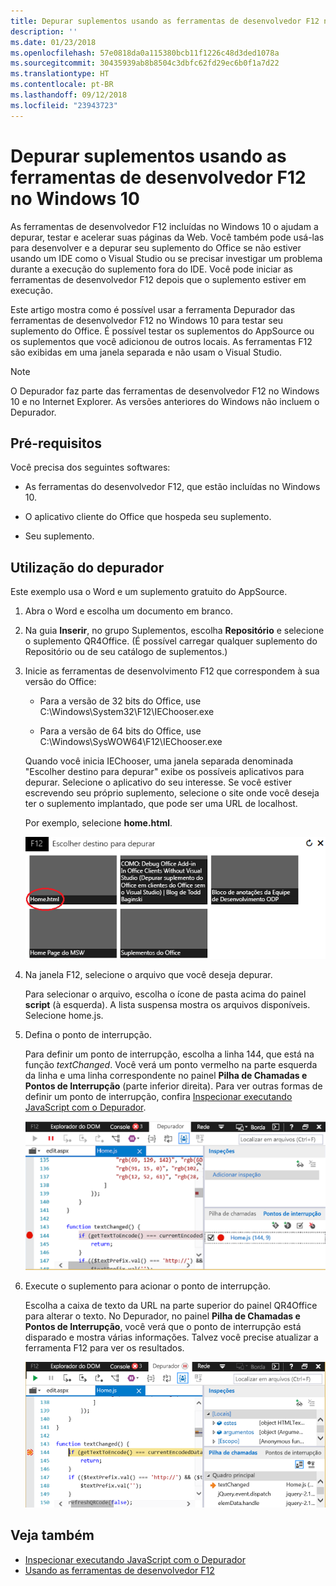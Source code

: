 ```yaml
---
title: Depurar suplementos usando as ferramentas de desenvolvedor F12 no Windows 10
description: ''
ms.date: 01/23/2018
ms.openlocfilehash: 57e0818da0a115380bcb11f1226c48d3ded1078a
ms.sourcegitcommit: 30435939ab8b8504c3dbfc62fd29ec6b0f1a7d22
ms.translationtype: HT
ms.contentlocale: pt-BR
ms.lasthandoff: 09/12/2018
ms.locfileid: "23943723"
---
```

# <a name="debug-add-ins-using-f12-developer-tools-on-windows-10"></a>Depurar suplementos usando as ferramentas de desenvolvedor F12 no Windows 10

As ferramentas de desenvolvedor F12 incluídas no Windows 10 o ajudam a depurar, testar e acelerar suas páginas da Web. Você também pode usá-las para desenvolver e a depurar seu suplemento do Office se não estiver usando um IDE como o Visual Studio ou se precisar investigar um problema durante a execução do suplemento fora do IDE. Você pode iniciar as ferramentas de desenvolvedor F12 depois que o suplemento estiver em execução.

Este artigo mostra como é possível usar a ferramenta Depurador das ferramentas de desenvolvedor F12 no Windows 10 para testar seu suplemento do Office. É possível testar os suplementos do AppSource ou os suplementos que você adicionou de outros locais. As ferramentas F12 são exibidas em uma janela separada e não usam o Visual Studio.

> [!NOTE]
> O Depurador faz parte das ferramentas de desenvolvedor F12 no Windows 10 e no Internet Explorer. As versões anteriores do Windows não incluem o Depurador. 

## <a name="prerequisites"></a>Pré-requisitos

Você precisa dos seguintes softwares:

- As ferramentas do desenvolvedor F12, que estão incluídas no Windows 10. 
    
- O aplicativo cliente do Office que hospeda seu suplemento. 
    
- Seu suplemento. 

## <a name="using-the-debugger"></a>Utilização do depurador

Este exemplo usa o Word e um suplemento gratuito do AppSource.

1. Abra o Word e escolha um documento em branco. 
    
2. Na guia  **Inserir**, no grupo Suplementos, escolha **Repositório** e selecione o suplemento QR4Office. (É possível carregar qualquer suplemento do Repositório ou de seu catálogo de suplementos.)
    
3. Inicie as ferramentas de desenvolvimento F12 que correspondem à sua versão do Office:
    
   - Para a versão de 32 bits do Office, use C:\Windows\System32\F12\IEChooser.exe
    
   - Para a versão de 64 bits do Office, use C:\Windows\SysWOW64\F12\IEChooser.exe
    
   Quando você inicia IEChooser, uma janela separada denominada "Escolher destino para depurar" exibe os possíveis aplicativos para depurar. Selecione o aplicativo do seu interesse. Se você estiver escrevendo seu próprio suplemento, selecione o site onde você deseja ter o suplemento implantado, que pode ser uma URL de localhost. 
    
   Por exemplo, selecione **home.html**. 
    
   ![Tela do IEChooser, apontando para o suplemento de bolhas](../images/choose-target-to-debug.png)

4. Na janela F12, selecione o arquivo que você deseja depurar.
    
   Para selecionar o arquivo, escolha o ícone de pasta acima do painel **script** (à esquerda). A lista suspensa mostra os arquivos disponíveis. Selecione home.js.
    
5. Defina o ponto de interrupção.
    
   Para definir um ponto de interrupção, escolha a linha 144, que está na função _textChanged_. Você verá um ponto vermelho na parte esquerda da linha e uma linha correspondente no painel **Pilha de Chamadas e Pontos de Interrupção** (parte inferior direita). Para ver outras formas de definir um ponto de interrupção, confira [Inspecionar executando JavaScript com o Depurador](https://docs.microsoft.com/previous-versions/windows/internet-explorer/ie-developer/samples/dn255007(v=vs.85)). 
    
   ![Depurador com ponto de interrupção no arquivo home.js](../images/debugger-home-js-02.png)

6. Execute o suplemento para acionar o ponto de interrupção.
    
   Escolha a caixa de texto da URL na parte superior do painel QR4Office para alterar o texto. No Depurador, no painel **Pilha de Chamadas e Pontos de Interrupção**, você verá que o ponto de interrupção está disparado e mostra várias informações. Talvez você precise atualizar a ferramenta F12 para ver os resultados.
    
   ![Depurador com resultados do ponto de interrupção disparado](../images/debugger-home-js-01.png)


## <a name="see-also"></a>Veja também

- [Inspecionar executando JavaScript com o Depurador](https://docs.microsoft.com/previous-versions/windows/internet-explorer/ie-developer/samples/dn255007(v=vs.85))
- [Usando as ferramentas de desenvolvedor F12](https://docs.microsoft.com/previous-versions/windows/internet-explorer/ie-developer/samples/bg182326(v=vs.85))
    
